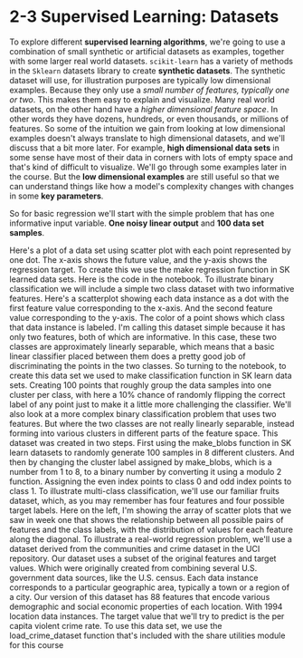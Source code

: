 # 2-3 Supervised Learning: Datasets

To explore different **supervised learning algorithms**, we're going to use a combination of small synthetic or artificial datasets as examples, together with some larger real world datasets. `scikit-learn` has a variety of methods in the `Sklearn` datasets library to create **synthetic datasets**. The synthetic dataset will use, for illustration purposes are typically low dimensional examples. Because they only use a *small number of features, typically one or two*. This makes them easy to explain and visualize. Many real world datasets, on the other hand have a *higher dimensional feature space*. In other words they have dozens, hundreds, or even thousands, or millions of features. So some of the intuition we gain from looking at low dimensional examples doesn't always translate to high dimensional datasets, and we'll discuss that a bit more later. For example, **high dimensional data sets** in some sense have most of their data in corners with lots of empty space and that's kind of difficult to visualize. We'll go through some examples later in the course. But the **low dimensional examples** are still useful so that we can understand things like how a model's complexity changes with changes in some **key parameters**.

So for basic regression we'll start with the simple problem that has one informative input variable. **One noisy linear output** and **100 data set samples**.



Here's a plot of a data set using scatter plot with each point represented by one dot. The x-axis shows the future value, and the y-axis shows the regression target. To create this we use the make regression function in SK learned data sets. Here is the code in the notebook. To illustrate binary classification we will include a simple two class dataset with two informative features. Here's a scatterplot showing each data instance as a dot with the first feature value corresponding to the x-axis. And the second feature value corresponding to the y-axis. The color of a point shows which class that data instance is labeled. I'm calling this dataset simple because it has only two features, both of which are informative. In this case, these two classes are approximately linearly separable, which means that a basic linear classifier placed between them does a pretty good job of discriminating the points in the two classes. So turning to the notebook, to create this data set we used to make classification function in SK learn data sets. Creating 100 points that roughly group the data samples into one cluster per class, with here a 10% chance of randomly flipping the correct label of any point just to make it a little more challenging the classifier. We'll also look at a more complex binary classification problem that uses two features. But where the two classes are not really linearly separable, instead forming into various clusters in different parts of the feature space. This dataset was created in two steps. First using the make_blobs function in SK learn datasets to randomly generate 100 samples in 8 different clusters. And then by changing the cluster label assigned by make_blobs, which is a number from 1 to 8, to a binary number by converting it using a modulo 2 function. Assigning the even index points to class 0 and odd index points to class 1. To illustrate multi-class classification, we'll use our familiar fruits dataset, which, as you may remember has four features and four possible target labels. Here on the left, I'm showing the array of scatter plots that we saw in week one that shows the relationship between all possible pairs of features and the class labels, with the distribution of values for each feature along the diagonal. To illustrate a real-world regression problem, we'll use a dataset derived from the communities and crime dataset in the UCI repository. Our dataset uses a subset of the original features and target values. Which were originally created from combining several U.S. government data sources, like the U.S. census. Each data instance corresponds to a particular geographic area, typically a town or a region of a city. Our version of this dataset has 88 features that encode various demographic and social economic properties of each location. With 1994 location data instances. The target value that we'll try to predict is the per capita violent crime rate. To use this data set, we use the load_crime_dataset function that's included with the share utilities module for this course